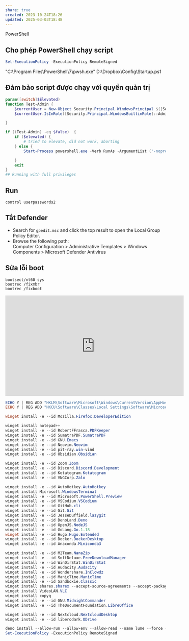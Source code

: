 ```yaml
---
share: true
created: 2023-10-24T18:26
updated: 2025-03-03T18:48
---
```

PowerShell

## Cho phép PowerShell chạy script 
```PowerShell
Set-ExecutionPolicy -ExecutionPolicy RemoteSigned
```

"C:\Program Files\PowerShell\7\pwsh.exe" D:\Dropbox\Config\Startup.ps1

## Đảm bảo script được chạy với quyền quản trị
```PowerShell
param([switch]$Elevated)
function Test-Admin {
    $currentUser = New-Object Security.Principal.WindowsPrincipal $([Security.Principal.WindowsIdentity]::GetCurrent())
    $currentUser.IsInRole([Security.Principal.WindowsBuiltinRole]::Administrator)

}

if ((Test-Admin) -eq $false)  {
    if ($elevated) {
        # tried to elevate, did not work, aborting
    } else {
        Start-Process powershell.exe -Verb RunAs -ArgumentList ('-noprofile -noexit -file "{0}" -elevated' -f ($myinvocation.MyCommand.Definition))

    }
    exit
}
## Running with full privileges
```

## Run
`control userpasswords2`

## Tắt Defender
- Search for `gpedit.msc` and click the top result to open the Local Group Policy Editor.
- Browse the following path:  
    Computer Configuration > Administrative Templates > Windows Components > Microsoft Defender Antivirus

## Sửa lỗi boot
```
bootsect/nt60 sys
bootrec /fixmbr
bootrec /fixboot
```

<iframe width="560" height="315" src="https://www.youtube.com/embed/watch?reload=9&v=lRCyb7FzWFY" title="YouTube video player" frameborder="0" allow="accelerometer; autoplay; clipboard-write; encrypted-media; gyroscope; picture-in-picture; web-share" referrerpolicy="strict-origin-when-cross-origin" allowfullscreen></iframe>

```PowerShell
ECHO Y | REG ADD "HKLM\Software\Microsoft\Windows\CurrentVersion\AppHost" /v EnableWebContentEvaluation /t REG_DWORD /d 0
ECHO Y | REG ADD "HKCU\Software\Classes\Local Settings\Software\Microsoft\Windows\CurrentVersion\AppContainer\ Storage\microsoft.microsoftedge_8wekyb3d8bbwe\MicrosoftEdge\PhishingFilter" /v EnabledV9 /t REG_DWORD /d 0

winget install -e --id Mozilla.Firefox.DeveloperEdition

winget install notepad++ 
winget install -e --id RobertFFrasca.PDFKeeper
winget install -e --id SumatraPDF.SumatraPDF
winget install -e --id GNU.Emacs
winget install -e --id Neovim.Neovim
winget install -e --id pit-ray.win-vind
winget install -e --id Obsidian.Obsidian

winget install -e --id Zoom.Zoom
winget install -e --id Discord.Discord.Development
winget install -e --id Kotatogram.Kotatogram
winget install -e --id VNGCorp.Zalo

winget install -e --id AutoHotkey.AutoHotkey
winget install Microsoft.WindowsTerminal 
winget install -e --id Microsoft.PowerShell.Preview
winget install -e --id VSCodium.VSCodium
winget install -e --id GitHub.cli
winget install -e --id Git.Git
winget install -e --id JesseDuffield.lazygit
winget install -e --id DenoLand.Deno
winget install -e --id OpenJS.NodeJS
winget install -e --id GoLang.Go.1.18
winget install -e --id Hugo.Hugo.Extended
winget install -e --id Docker.DockerDesktop
winget install -e --id Anaconda.Miniconda3

winget install -e --id M2Team.NanaZip
winget install -e --id SoftDeluxe.FreeDownloadManager
winget install -e --id WinDirStat.WinDirStat
winget install -e --id Audacity.Audacity
winget install -e --id Wondershare.InClowdz
winget install -e --id ManicTime.ManicTime
winget install -e --id Sandboxie.Classic
winget install sharex.sharex --accept-source-agreements --accept-package-agreements 
winget install VideoLAN.VLC
winget install copyq
winget install -e --id GNU.MidnightCommander
winget install -e --id TheDocumentFoundation.LibreOffice

winget install -e --id Nextcloud.NextcloudDesktop
winget install -e --id liberodark.ODrive

deno install --allow-run --allow-env --allow-read --name lume --force --reload --global https://deno.land/x/lume_cli/mod.ts
Set-ExecutionPolicy -ExecutionPolicy RemoteSigned

```